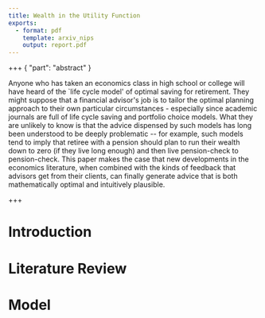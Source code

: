 ```yaml
---
title: Wealth in the Utility Function
exports:
  - format: pdf
    template: arxiv_nips
    output: report.pdf
---
```


+++ { "part": "abstract" }

Anyone who has taken an economics class in high school or college will have heard of the \`life cycle model' of optimal saving for retirement.  They might suppose that a financial advisor's job is to tailor the optimal planning approach to their own particular circumstances - especially since academic journals are full of life cycle saving and portfolio choice models.  What they are unlikely to know is that the advice dispensed by such models has long been understood to be deeply problematic -- for example, such models tend to imply that retiree with a pension should plan to run their wealth down to zero (if they live long enough) and then live pension-check to pension-check.  This paper makes the case that new developments in the economics literature, when combined with the kinds of feedback that advisors get from their clients, can finally generate advice that is both mathematically optimal and intuitively plausible.

+++

# Introduction 

# Literature Review

[](doi:10.1257/000282802320189393)

# Model